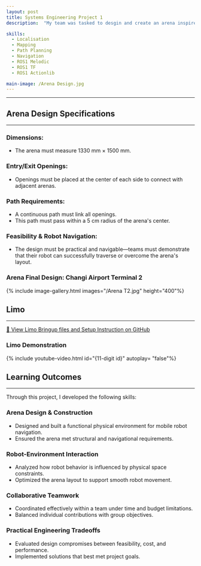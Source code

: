 ```yaml
---
layout: post
title: Systems Engineering Project 1
description:  "My team was tasked to desgin and create an arena inspired from changi airport landmarks for the AgileX LIMO robot to demonstrate autonomous capabilities including real-time localization, environment mapping, obstacle-aware path planning, and autonomous navigation."

skills: 
  - Localisation
  - Mapping
  - Path Planning
  - Navigation
  - ROS1 Melodic
  - ROS1 TF
  - ROS1 Actionlib

main-image: /Arena Design.jpg
---
```


---
## Arena Design Specifications
---
### Dimensions:
- The arena must measure 1330 mm × 1500 mm.

### Entry/Exit Openings:
- Openings must be placed at the center of each side to connect with adjacent arenas.

### Path Requirements:
- A continuous path must link all openings.
- This path must pass within a 5 cm radius of the arena's center.

### Feasibility & Robot Navigation:
- The design must be practical and navigable—teams must demonstrate that their robot can successfully traverse or overcome the arena's layout.

### Arena Final Design: **Changi Airport Terminal 2**
{% include image-gallery.html images="/Arena T2.jpg" height="400"%}

## Limo
---

[🔗 View Limo Bringup files and Setup Instruction on GitHub](https://github.com/LeeZhaoLun/Systems-Engineering-Project-1/tree/main)

### Limo Demonstration
{% include youtube-video.html id="{11-digit id}" autoplay= "false"%}

## Learning Outcomes
---
Through this project, I developed the following skills:

### Arena Design & Construction
- Designed and built a functional physical environment for mobile robot navigation.
- Ensured the arena met structural and navigational requirements.
  
### Robot-Environment Interaction
- Analyzed how robot behavior is influenced by physical space constraints.
- Optimized the arena layout to support smooth robot movement.

### Collaborative Teamwork
- Coordinated effectively within a team under time and budget limitations.
- Balanced individual contributions with group objectives.

### Practical Engineering Tradeoffs
- Evaluated design compromises between feasibility, cost, and performance.
- Implemented solutions that best met project goals.

<!-- 
## Embedding images 
### External images
{% include image-gallery.html images="https://live.staticflickr.com/65535/52821641477_d397e56bc4_k.jpg, https://live.staticflickr.com/65535/52822650673_f074b20d90_k.jpg" height="400"%}
<span style="font-size: 10px">"Starship Test Flight Mission" from https://www.flickr.com/photos/spacex/52821641477/</span>  
You can put in multiple entries. All images will be at a fixed height in the same row. With smaller window, they will switch to columns.  

### Embeed images
{% include image-gallery.html images="project2.jpg" height="400" %} 
place the images in project folder/images then update the file path.   


## Embedding youtube video
The second video has the autoplay on. copy and paste the 11-digit id found in the url link. <br>
*Example* : https://www.youtube.com/watch?v={**MhVw-MHGv4s**}&ab_channel=engineerguy
{% include youtube-video.html id="MhVw-MHGv4s" autoplay= "false"%}
{% include youtube-video.html id="XGC31lmdS6s" autoplay = "true" %}

you can also set up custom size by specifying the width (the aspect ratio has been set to 16/9). The default size is 560 pixels x 315 pixels.  

The width of the video below. Regardless of initial width, all the videos is responsive and will fit within the smaller screen.
{% include youtube-video.html id="tGCdLEQzde0" autoplay = "false" width= "900px" %}  

<br>

## Adding a hozontal line
---

## Starting a new line
leave two spaces "  " at the end or enter <br>

## Adding bold text
this is how you input **bold text**

## Adding italic text
Italicized text is the *cat's meow*.

## Adding ordered list
1. First item
2. Second item
3. Third item
4. Fourth item

## Adding unordered list
- First item
- Second item
- Third item
- Fourth item

## Adding code block
```ruby
def hello_world
  puts "Hello, World!"
end
```

```python
def start()
  print("time to start!")
```

```javascript
let x = 1;
if (x === 1) {
  let x = 2;
  console.log(x);
}
console.log(x);

```

## Adding external links
[Wikipedia](https://en.wikipedia.org)


## Adding block quote
> A blockquote would look great if you need to highlight something


## Adding table 

| Header 1 | Header 2 |
|----------|----------|
| Row 1, Col 1 | Row 1, Col 2 |
| Row 2, Col 1 | Row 2, Col 2 |

make sure to leave aline betwen the table and the header
-->

